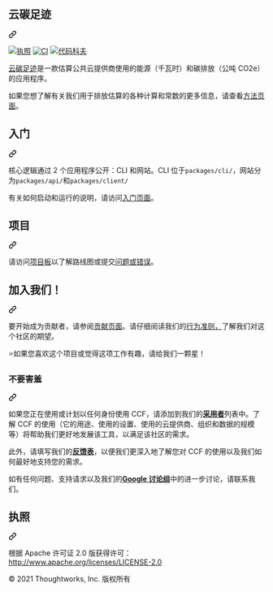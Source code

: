 <div class="Box-sc-g0xbh4-0 bJMeLZ js-snippet-clipboard-copy-unpositioned" data-hpc="true"><article class="markdown-body entry-content container-lg" itemprop="text"><div class="markdown-heading" dir="auto"><h1 tabindex="-1" class="heading-element" dir="auto"><font style="vertical-align: inherit;"><font style="vertical-align: inherit;">云碳足迹</font></font></h1><a id="user-content-cloud-carbon-footprint" class="anchor" aria-label="永久链接：云碳足迹" href="#cloud-carbon-footprint"><svg class="octicon octicon-link" viewBox="0 0 16 16" version="1.1" width="16" height="16" aria-hidden="true"><path d="m7.775 3.275 1.25-1.25a3.5 3.5 0 1 1 4.95 4.95l-2.5 2.5a3.5 3.5 0 0 1-4.95 0 .751.751 0 0 1 .018-1.042.751.751 0 0 1 1.042-.018 1.998 1.998 0 0 0 2.83 0l2.5-2.5a2.002 2.002 0 0 0-2.83-2.83l-1.25 1.25a.751.751 0 0 1-1.042-.018.751.751 0 0 1-.018-1.042Zm-4.69 9.64a1.998 1.998 0 0 0 2.83 0l1.25-1.25a.751.751 0 0 1 1.042.018.751.751 0 0 1 .018 1.042l-1.25 1.25a3.5 3.5 0 1 1-4.95-4.95l2.5-2.5a3.5 3.5 0 0 1 4.95 0 .751.751 0 0 1-.018 1.042.751.751 0 0 1-1.042.018 1.998 1.998 0 0 0-2.83 0l-2.5 2.5a1.998 1.998 0 0 0 0 2.83Z"></path></svg></a></div>
<p dir="auto"><a href="https://opensource.org/licenses/Apache-2.0" rel="nofollow"><img src="https://camo.githubusercontent.com/db9dfde8049c5d66ba62fde707d2cfb30e26f9f26ff274c3442c0aec1ec410a4/68747470733a2f2f696d672e736869656c64732e696f2f62616467652f4c6963656e73652d417061636865253230322e302d626c75652e737667" alt="执照" data-canonical-src="https://img.shields.io/badge/License-Apache%202.0-blue.svg" style="max-width: 100%;"></a>
<a target="_blank" rel="noopener noreferrer" href="https://github.com/cloud-carbon-footprint/cloud-carbon-footprint/actions/workflows/ci.yml/badge.svg"><img src="https://github.com/cloud-carbon-footprint/cloud-carbon-footprint/actions/workflows/ci.yml/badge.svg" alt="CI" style="max-width: 100%;"></a>
<a href="https://codecov.io/gh/cloud-carbon-footprint/cloud-carbon-footprint" rel="nofollow"><img src="https://camo.githubusercontent.com/04c6cbbd4327a91434c79b08f20827d3980179d1f0bacc1d59479cc5ea7a32cf/68747470733a2f2f636f6465636f762e696f2f67682f636c6f75642d636172626f6e2d666f6f747072696e742f636c6f75642d636172626f6e2d666f6f747072696e742f6272616e63682f7472756e6b2f67726170682f62616467652e737667" alt="代码科夫" data-canonical-src="https://codecov.io/gh/cloud-carbon-footprint/cloud-carbon-footprint/branch/trunk/graph/badge.svg" style="max-width: 100%;"></a></p>
<p dir="auto"><a href="https://www.cloudcarbonfootprint.org" rel="nofollow"><font style="vertical-align: inherit;"><font style="vertical-align: inherit;">云碳足迹</font></font></a><font style="vertical-align: inherit;"><font style="vertical-align: inherit;">是一款估算公共云提供商使用的能源（千瓦时）和碳排放（公吨 CO2e）的应用程序。</font></font></p>
<p dir="auto"><font style="vertical-align: inherit;"><font style="vertical-align: inherit;">如果您想了解有关我们用于排放估算的各种计算和常数的更多信息，请查看</font></font><a href="https://www.cloudcarbonfootprint.org/docs/methodology" rel="nofollow"><font style="vertical-align: inherit;"><font style="vertical-align: inherit;">方法页面</font></font></a><font style="vertical-align: inherit;"><font style="vertical-align: inherit;">。</font></font></p>
<div class="markdown-heading" dir="auto"><h2 tabindex="-1" class="heading-element" dir="auto"><font style="vertical-align: inherit;"><font style="vertical-align: inherit;">入门</font></font></h2><a id="user-content-getting-started" class="anchor" aria-label="永久链接：开始使用" href="#getting-started"><svg class="octicon octicon-link" viewBox="0 0 16 16" version="1.1" width="16" height="16" aria-hidden="true"><path d="m7.775 3.275 1.25-1.25a3.5 3.5 0 1 1 4.95 4.95l-2.5 2.5a3.5 3.5 0 0 1-4.95 0 .751.751 0 0 1 .018-1.042.751.751 0 0 1 1.042-.018 1.998 1.998 0 0 0 2.83 0l2.5-2.5a2.002 2.002 0 0 0-2.83-2.83l-1.25 1.25a.751.751 0 0 1-1.042-.018.751.751 0 0 1-.018-1.042Zm-4.69 9.64a1.998 1.998 0 0 0 2.83 0l1.25-1.25a.751.751 0 0 1 1.042.018.751.751 0 0 1 .018 1.042l-1.25 1.25a3.5 3.5 0 1 1-4.95-4.95l2.5-2.5a3.5 3.5 0 0 1 4.95 0 .751.751 0 0 1-.018 1.042.751.751 0 0 1-1.042.018 1.998 1.998 0 0 0-2.83 0l-2.5 2.5a1.998 1.998 0 0 0 0 2.83Z"></path></svg></a></div>
<p dir="auto"><font style="vertical-align: inherit;"><font style="vertical-align: inherit;">核心逻辑通过 2 个应用程序公开：CLI 和网站。</font><font style="vertical-align: inherit;">CLI 位于</font></font><code>packages/cli/</code><font style="vertical-align: inherit;"><font style="vertical-align: inherit;">，网站分为</font></font><code>packages/api/</code><font style="vertical-align: inherit;"><font style="vertical-align: inherit;">和</font></font><code>packages/client/</code></p>
<p dir="auto"><font style="vertical-align: inherit;"><font style="vertical-align: inherit;">有关如何启动和运行的说明，请访问</font></font><a href="https://www.cloudcarbonfootprint.org/docs/getting-started" rel="nofollow"><font style="vertical-align: inherit;"><font style="vertical-align: inherit;">入门页面</font></font></a><font style="vertical-align: inherit;"><font style="vertical-align: inherit;">。</font></font></p>
<div class="markdown-heading" dir="auto"><h2 tabindex="-1" class="heading-element" dir="auto"><font style="vertical-align: inherit;"><font style="vertical-align: inherit;">项目</font></font></h2><a id="user-content-project" class="anchor" aria-label="永久链接：项目" href="#project"><svg class="octicon octicon-link" viewBox="0 0 16 16" version="1.1" width="16" height="16" aria-hidden="true"><path d="m7.775 3.275 1.25-1.25a3.5 3.5 0 1 1 4.95 4.95l-2.5 2.5a3.5 3.5 0 0 1-4.95 0 .751.751 0 0 1 .018-1.042.751.751 0 0 1 1.042-.018 1.998 1.998 0 0 0 2.83 0l2.5-2.5a2.002 2.002 0 0 0-2.83-2.83l-1.25 1.25a.751.751 0 0 1-1.042-.018.751.751 0 0 1-.018-1.042Zm-4.69 9.64a1.998 1.998 0 0 0 2.83 0l1.25-1.25a.751.751 0 0 1 1.042.018.751.751 0 0 1 .018 1.042l-1.25 1.25a3.5 3.5 0 1 1-4.95-4.95l2.5-2.5a3.5 3.5 0 0 1 4.95 0 .751.751 0 0 1-.018 1.042.751.751 0 0 1-1.042.018 1.998 1.998 0 0 0-2.83 0l-2.5 2.5a1.998 1.998 0 0 0 0 2.83Z"></path></svg></a></div>
<p dir="auto"><font style="vertical-align: inherit;"><font style="vertical-align: inherit;">请访问</font></font><a href="https://github.com/orgs/cloud-carbon-footprint/projects/4/views/1"><font style="vertical-align: inherit;"><font style="vertical-align: inherit;">项目板</font></font></a><font style="vertical-align: inherit;"><font style="vertical-align: inherit;">以了解路线图或提交</font></font><a href="https://github.com/cloud-carbon-footprint/cloud-carbon-footprint/issues"><font style="vertical-align: inherit;"><font style="vertical-align: inherit;">问题或错误</font></font></a><font style="vertical-align: inherit;"><font style="vertical-align: inherit;">。</font></font></p>
<div class="markdown-heading" dir="auto"><h2 tabindex="-1" class="heading-element" dir="auto"><font style="vertical-align: inherit;"><font style="vertical-align: inherit;">加入我们！</font></font></h2><a id="user-content-join-us" class="anchor" aria-label="永久链接：加入我们！" href="#join-us"><svg class="octicon octicon-link" viewBox="0 0 16 16" version="1.1" width="16" height="16" aria-hidden="true"><path d="m7.775 3.275 1.25-1.25a3.5 3.5 0 1 1 4.95 4.95l-2.5 2.5a3.5 3.5 0 0 1-4.95 0 .751.751 0 0 1 .018-1.042.751.751 0 0 1 1.042-.018 1.998 1.998 0 0 0 2.83 0l2.5-2.5a2.002 2.002 0 0 0-2.83-2.83l-1.25 1.25a.751.751 0 0 1-1.042-.018.751.751 0 0 1-.018-1.042Zm-4.69 9.64a1.998 1.998 0 0 0 2.83 0l1.25-1.25a.751.751 0 0 1 1.042.018.751.751 0 0 1 .018 1.042l-1.25 1.25a3.5 3.5 0 1 1-4.95-4.95l2.5-2.5a3.5 3.5 0 0 1 4.95 0 .751.751 0 0 1-.018 1.042.751.751 0 0 1-1.042.018 1.998 1.998 0 0 0-2.83 0l-2.5 2.5a1.998 1.998 0 0 0 0 2.83Z"></path></svg></a></div>
<p dir="auto"><font style="vertical-align: inherit;"><font style="vertical-align: inherit;">要开始成为贡献者，请参阅</font></font><a href="/cloud-carbon-footprint/cloud-carbon-footprint/blob/trunk/CONTRIBUTING.md"><font style="vertical-align: inherit;"><font style="vertical-align: inherit;">贡献页面</font></font></a><font style="vertical-align: inherit;"><font style="vertical-align: inherit;">。</font><font style="vertical-align: inherit;">请仔细阅读我们的</font></font><a href="/cloud-carbon-footprint/cloud-carbon-footprint/blob/trunk/CODE_OF_CONDUCT.md"><font style="vertical-align: inherit;"><font style="vertical-align: inherit;">行为准则，</font></font></a><font style="vertical-align: inherit;"><font style="vertical-align: inherit;">了解我们对这个社区的期望。</font></font></p>
<p dir="auto"><font style="vertical-align: inherit;"><font style="vertical-align: inherit;">⭐️如果您喜欢这个项目或觉得这项工作有趣，请给我们一颗星！</font></font></p>
<div class="markdown-heading" dir="auto"><h3 tabindex="-1" class="heading-element" dir="auto"><font style="vertical-align: inherit;"><font style="vertical-align: inherit;">不要害羞</font></font></h3><a id="user-content-dont-be-shy" class="anchor" aria-label="上一篇：别害羞" href="#dont-be-shy"><svg class="octicon octicon-link" viewBox="0 0 16 16" version="1.1" width="16" height="16" aria-hidden="true"><path d="m7.775 3.275 1.25-1.25a3.5 3.5 0 1 1 4.95 4.95l-2.5 2.5a3.5 3.5 0 0 1-4.95 0 .751.751 0 0 1 .018-1.042.751.751 0 0 1 1.042-.018 1.998 1.998 0 0 0 2.83 0l2.5-2.5a2.002 2.002 0 0 0-2.83-2.83l-1.25 1.25a.751.751 0 0 1-1.042-.018.751.751 0 0 1-.018-1.042Zm-4.69 9.64a1.998 1.998 0 0 0 2.83 0l1.25-1.25a.751.751 0 0 1 1.042.018.751.751 0 0 1 .018 1.042l-1.25 1.25a3.5 3.5 0 1 1-4.95-4.95l2.5-2.5a3.5 3.5 0 0 1 4.95 0 .751.751 0 0 1-.018 1.042.751.751 0 0 1-1.042.018 1.998 1.998 0 0 0-2.83 0l-2.5 2.5a1.998 1.998 0 0 0 0 2.83Z"></path></svg></a></div>
<p dir="auto"><font style="vertical-align: inherit;"><font style="vertical-align: inherit;">如果您正在使用或计划以任何身份使用 CCF，请添加到我们的</font></font><strong><a href="https://github.com/cloud-carbon-footprint/cloud-carbon-footprint/blob/trunk/ADOPTERS.md"><font style="vertical-align: inherit;"><font style="vertical-align: inherit;">采用者</font></font></a></strong><font style="vertical-align: inherit;"><font style="vertical-align: inherit;">列表中。</font><font style="vertical-align: inherit;">了解 CCF 的使用（它的用途、使用的设置、使用的云提供商、组织和数据的规模等）将帮助我们更好地发展该工具，以满足该社区的需求。</font></font></p>
<p dir="auto"><font style="vertical-align: inherit;"><font style="vertical-align: inherit;">此外，请填写我们的</font></font><strong><a href="https://forms.gle/Sp58KuwvGiYNS7ko6" rel="nofollow"><font style="vertical-align: inherit;"><font style="vertical-align: inherit;">反馈表</font></font></a></strong><font style="vertical-align: inherit;"><font style="vertical-align: inherit;">，以便我们更深入地了解您对 CCF 的使用以及我们如何最好地支持您的需求。</font></font></p>
<p dir="auto"><font style="vertical-align: inherit;"><font style="vertical-align: inherit;">如有任何问题、支持请求以及我们的</font></font><strong><a href="https://groups.google.com/g/cloud-carbon-footprint" rel="nofollow"><font style="vertical-align: inherit;"><font style="vertical-align: inherit;">Google 讨论组</font></font></a></strong><font style="vertical-align: inherit;"><font style="vertical-align: inherit;">中的进一步讨论，请联系我们。</font></font></p>
<div class="markdown-heading" dir="auto"><h2 tabindex="-1" class="heading-element" dir="auto"><font style="vertical-align: inherit;"><font style="vertical-align: inherit;">执照</font></font></h2><a id="user-content-license" class="anchor" aria-label="永久链接：许可证" href="#license"><svg class="octicon octicon-link" viewBox="0 0 16 16" version="1.1" width="16" height="16" aria-hidden="true"><path d="m7.775 3.275 1.25-1.25a3.5 3.5 0 1 1 4.95 4.95l-2.5 2.5a3.5 3.5 0 0 1-4.95 0 .751.751 0 0 1 .018-1.042.751.751 0 0 1 1.042-.018 1.998 1.998 0 0 0 2.83 0l2.5-2.5a2.002 2.002 0 0 0-2.83-2.83l-1.25 1.25a.751.751 0 0 1-1.042-.018.751.751 0 0 1-.018-1.042Zm-4.69 9.64a1.998 1.998 0 0 0 2.83 0l1.25-1.25a.751.751 0 0 1 1.042.018.751.751 0 0 1 .018 1.042l-1.25 1.25a3.5 3.5 0 1 1-4.95-4.95l2.5-2.5a3.5 3.5 0 0 1 4.95 0 .751.751 0 0 1-.018 1.042.751.751 0 0 1-1.042.018 1.998 1.998 0 0 0-2.83 0l-2.5 2.5a1.998 1.998 0 0 0 0 2.83Z"></path></svg></a></div>
<p dir="auto"><font style="vertical-align: inherit;"><font style="vertical-align: inherit;">根据 Apache 许可证 2.0 版获得许可：</font></font><a href="http://www.apache.org/licenses/LICENSE-2.0" rel="nofollow"><font style="vertical-align: inherit;"><font style="vertical-align: inherit;">http://www.apache.org/licenses/LICENSE-2.0</font></font></a></p>
<p dir="auto"><font style="vertical-align: inherit;"><font style="vertical-align: inherit;">© 2021 Thoughtworks, Inc. 版权所有</font></font></p>
</article></div>
